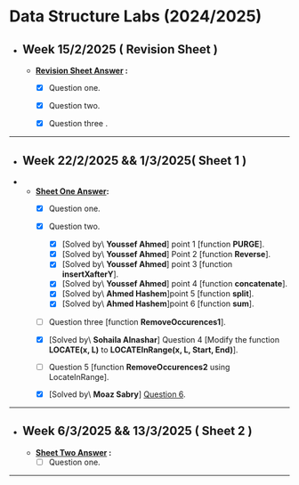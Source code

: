 # Data Structure Labs (2024/2025)

- ## Week 15/2/2025 ( Revision Sheet  ) 

    - **[Revision Sheet Answer](https://github.com/YoussefElbahnihy/Data-structure-sheets/tree/27b136b4519b003987863e2bdd313c894160f31e/introduction%20sheet) :**
	   - [x]  Question one.
	   - [x]  Question two.
	   - [x]  Question three .

  
---

- ## Week 22/2/2025 && 1/3/2025( Sheet 1 )
- 
   - **[Sheet One Answer](https://github.com/YoussefElbahnihy/Data-structure-sheets/blob/884a67ec06ea2be51cfaf57bc51f0f917dd02dcb/sheet%201/Sheet%201%20Answer):**
	   - [x] Question one.
	   - [x] Question two.
	       - [x] [Solved by\ **Youssef Ahmed**] point 1 [function **PURGE**].
	       - [x] [Solved by\ **Youssef Ahmed**] Point 2 [function **Reverse**].
	       - [x] [Solved by\ **Youssef Ahmed**] point 3 [function **insertXafterY**].
	       - [x] [Solved by\ **Youssef Ahmed**] point 4 [function **concatenate**].
	       - [x] [Solved by\ **Ahmed Hashem**]point 5 [function **split**].
	       - [x] [Solved by\ **Ahmed Hashem**]point 6 [function **sum**].
	   - [ ] Question three [function **RemoveOccurences1**].
     - [x] [Solved by\ **Sohaila Alnashar**] Question 4 [Modify the function **LOCATE(x, L)** to **LOCATEInRange(x, L, Start, End)**].
     - [ ] Question 5 [function **RemoveOccurences2** using LocateInRange].
     - [x] [Solved by\ **Moaz Sabry**] [Question 6](https://github.com/YoussefElbahnihy/Data-structure-sheets/blob/eedf3b1f4f1aea05650c1ed9966084f28c2dc80c/sheet%201/Question%206).
         

---

- ## Week 6/3/2025 && 13/3/2025 ( Sheet 2 ) 

    - **[Sheet Two Answer](https://github.com/YoussefElbahnihy/Data-structure-sheets/tree/13de029dc8459ae2d5c030fb7335a3acbfb080d6/sheet%202) :**
	   - [ ]  Question one.
---
